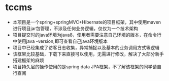 # tccms
- 本项目是一个spring+springMVC+Hibernate的项目框架，其中使用maven进行项目jar包管理，不涉及任何业务逻辑，仅仅为一个技术架构
- 项目提交时的java环境为java8，使用者需要注意自己环境的版本，在命令行中使用java -version,即可查看自己java环境版本
- 项目中已经集成了访客日志收集，异常捕捉以及基本的业务调用方式等逻辑
- 该框架比较基础，下载下来直接可以使用，无需进行修改，解决了大部分新手搭建框架的麻烦
- 项目持久层的操作使用的是spring data JPA框架，不了解该框架的同学请自行查阅
